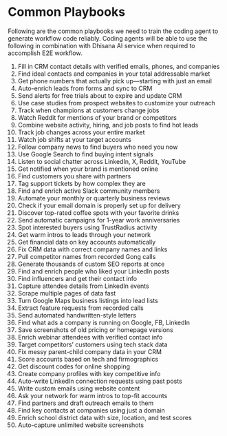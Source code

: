 # Common Playbooks

Following are the common playbooks we need to train the coding agent to generate workflow code reliably. Coding agents will be able to use the following in combination with Dhisana AI service when required to accomplish E2E workflow.

1. Fill in CRM contact details with verified emails, phones, and companies
2. Find ideal contacts and companies in your total addressable market
3. Get phone numbers that actually pick up—starting with just an email
4. Auto-enrich leads from forms and sync to CRM
5. Send alerts for free trials about to expire and update CRM
6. Use case studies from prospect websites to customize your outreach
7. Track when champions at customers change jobs
8. Watch Reddit for mentions of your brand or competitors
9. Combine website activity, hiring, and job posts to find hot leads
10. Track job changes across your entire market
11. Watch job shifts at your target accounts
12. Follow company news to find buyers who need you now
13. Use Google Search to find buying intent signals
14. Listen to social chatter across LinkedIn, X, Reddit, YouTube
15. Get notified when your brand is mentioned online
16. Find customers you share with partners
17. Tag support tickets by how complex they are
18. Find and enrich active Slack community members
19. Automate your monthly or quarterly business reviews
20. Check if your email domain is properly set up for delivery
21. Discover top-rated coffee spots with your favorite drinks
22. Send automatic campaigns for 1-year work anniversaries
23. Spot interested buyers using TrustRadius activity
24. Get warm intros to leads through your network
25. Get financial data on key accounts automatically
26. Fix CRM data with correct company names and links
27. Pull competitor names from recorded Gong calls
28. Generate thousands of custom SEO reports at once
29. Find and enrich people who liked your LinkedIn posts
30. Find influencers and get their contact info
31. Capture attendee details from LinkedIn events
32. Scrape multiple pages of data fast
33. Turn Google Maps business listings into lead lists
34. Extract feature requests from recorded calls
35. Send automated handwritten-style letters
36. Find what ads a company is running on Google, FB, LinkedIn
37. Save screenshots of old pricing or homepage versions
38. Enrich webinar attendees with verified contact info
39. Target competitors’ customers using tech stack data
40. Fix messy parent-child company data in your CRM
41. Score accounts based on tech and firmographics
42. Get discount codes for online shopping
43. Create company profiles with key competitive info
44. Auto-write LinkedIn connection requests using past posts
45. Write custom emails using website content
46. Ask your network for warm intros to top-fit accounts
47. Find partners and draft outreach emails to them
48. Find key contacts at companies using just a domain
49. Enrich school district data with size, location, and test scores
50. Auto-capture unlimited website screenshots


